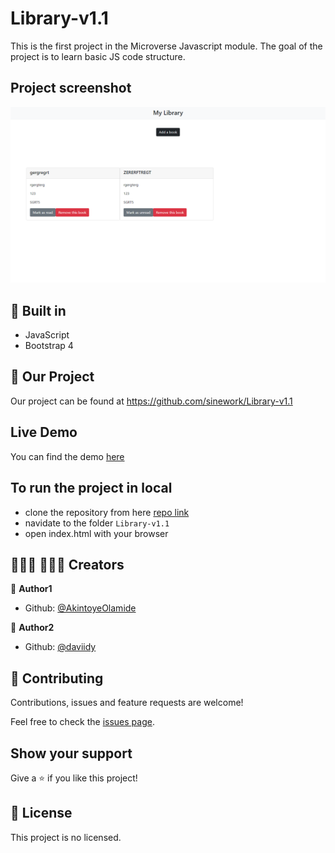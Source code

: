 # Library-v1.1
This is the first project in the Microverse Javascript module. The goal of the project is to learn basic JS code structure.

## Project screenshot
![screenshot](./screenshot.png)

## 🔨 Built in

- JavaScript
- Bootstrap 4

## 🚀 Our Project

Our project can be found at https://github.com/sinework/Library-v1.1

## Live Demo

You can find the demo [here](https://mysterious-thicket-97365.herokuapp.com/)


## To run the project in local

- clone the repository from here [repo link](https://github.com/sinework/Library-v1.1)
- navidate to the folder `Library-v1.1`
- open index.html with your browser

## 👨🏽‍💻 👨🏿‍💻 Creators

👤 **Author1**

- Github: [@AkintoyeOlamide](https://github.com/AkintoyeOlamide)

👤 **Author2**

- Github: [@daviidy](https://github.com/daviidy)

## 🤝 Contributing

Contributions, issues and feature requests are welcome!

Feel free to check the [issues page](https://github.com/daviidy/Micro-Reddit/issues).

## Show your support

Give a ⭐️ if you like this project!

## 📝 License

This project is no licensed.
